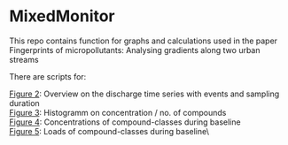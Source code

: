 # MixedMonitor

This repo contains function for graphs and calculations used in the paper Fingerprints of micropollutants: Analysing gradients along two urban streams

There are scripts for:

[Figure 2](https://github.com/Jakobbenisch/MixedMonitor/blob/main/Figure%201): Overview on the discharge time series with events and sampling duration\
[Figure 3](https://github.com/Jakobbenisch/MixedMonitor/blob/main/Figure%201): Histogramm on concentration / no. of compounds\
[Figure 4](https://github.com/Jakobbenisch/MixedMonitor/blob/main/Figure%201): Concentrations of compound-classes during baseline\
[Figure 5](https://github.com/Jakobbenisch/MixedMonitor/blob/main/Figure%201): Loads of compound-classes during baseline\




